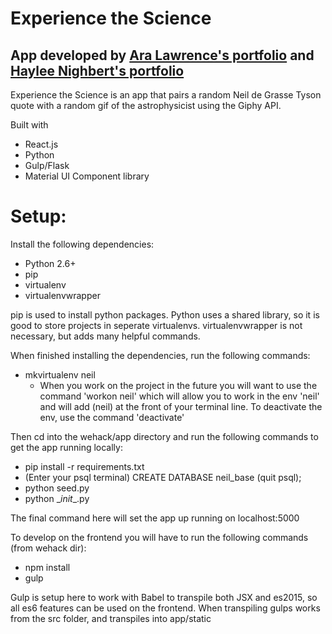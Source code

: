 # Experience the Science
## App developed by [Ara Lawrence's portfolio](http://www.aralawrence.com/ "Ara Lawrence") and [Haylee Nighbert's portfolio](http://www.hayleenighbert.com "Haylee Nighbert")
Experience the Science is an app that pairs a random Neil de Grasse Tyson quote with a random gif of the astrophysicist using the Giphy API.

Built with
- React.js
- Python
- Gulp/Flask
- Material UI Component library


# Setup:

Install the following dependencies:
- Python 2.6+
- pip
- virtualenv
- virtualenvwrapper

pip is used to install python packages. Python uses a shared library, so it is good to store projects in
seperate virtualenvs. virtualenvwrapper is not necessary, but adds many helpful commands.

When finished installing the dependencies, run the following commands:
- mkvirtualenv neil
  - When you work on the project in the future you will want to use the command 'workon neil' which will allow you to work in the env 'neil' and will add (neil) at the front of your terminal line. To deactivate
  the env, use the command 'deactivate'

Then cd into the wehack/app directory and run the following commands to get the app running locally:
- pip install -r requirements.txt
- (Enter your psql terminal) CREATE DATABASE neil_base (quit psql);
- python seed.py
- python \__init__.py

The final command here will set the app up running on localhost:5000

To develop on the frontend you will have to run the following commands (from wehack dir):
- npm install
- gulp

Gulp is setup here to work with Babel to transpile both JSX and es2015, so all
es6 features can be used on the frontend. When transpiling gulps works from the src folder, and transpiles
into app/static
